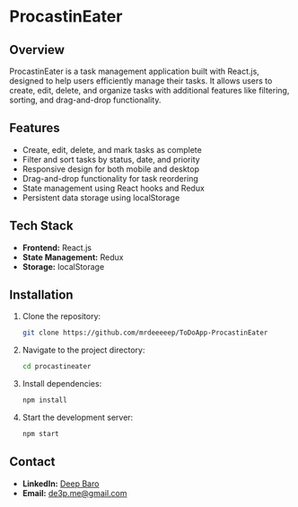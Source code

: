 # ProcastinEater
## Overview
ProcastinEater is a task management application built with React.js, designed to help users efficiently manage their tasks. It allows users to create, edit, delete, and organize tasks with additional features like filtering, sorting, and drag-and-drop functionality.

## Features
- Create, edit, delete, and mark tasks as complete
- Filter and sort tasks by status, date, and priority
- Responsive design for both mobile and desktop
- Drag-and-drop functionality for task reordering
- State management using React hooks and Redux
- Persistent data storage using localStorage

## Tech Stack
- **Frontend:** React.js
- **State Management:** Redux
- **Storage:** localStorage

## Installation
1. Clone the repository:
   ```sh
   git clone https://github.com/mrdeeeeep/ToDoApp-ProcastinEater
   ```
2. Navigate to the project directory:
   ```sh
   cd procastineater
   ```
3. Install dependencies:
   ```sh
   npm install
   ```
4. Start the development server:
   ```sh
   npm start
   ```

## Contact
- **LinkedIn:** [Deep Baro](https://www.linkedin.com/in/deep-baro-863386239/)
- **Email:** [de3p.me@gmail.com](mailto:de3p.me@gmail.com)


